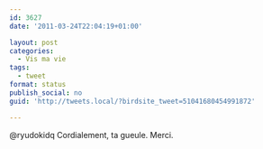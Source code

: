 ```yaml
---
id: 3627
date: '2011-03-24T22:04:19+01:00'

layout: post
categories:
  - Vis ma vie
tags:
  - tweet
format: status
publish_social: no
guid: 'http://tweets.local/?birdsite_tweet=51041680454991872'

---
```


@ryudokidq Cordialement, ta gueule. Merci.